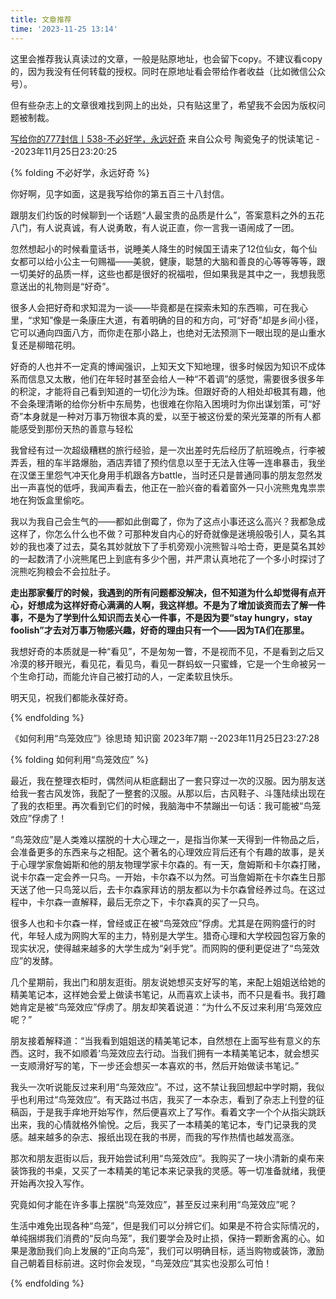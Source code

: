 ```yaml
---
title: 文章推荐
time: '2023-11-25 13:14'
---
```


这里会推荐我认真读过的文章，一般是贴原地址，也会留下copy。不建议看copy的，因为我没有任何转载的授权。同时在原地址看会带给作者收益（比如微信公众号）。

但有些杂志上的文章很难找到网上的出处，只有贴这里了，希望我不会因为版权问题被制裁。

<!--more-->

[写给你的777封信丨538-不必好学，永远好奇](https://mp.weixin.qq.com/s?__biz=MzIwNzQ1OTg2Ng==&mid=2247491063&idx=1&sn=0b8e9b0926d17a353e239cde9033003c&chksm=a1bf534bcffb335b2dc0a3ea781000d57b5aef6c7cc4c4a5b57fb96e5a64067b10709459c0f2&scene=27#wechat_redirect) 来自公众号 陶瓷兔子的悦读笔记 --2023年11月25日23:20:25

{% folding 不必好学，永远好奇 %}

你好啊，见字如面，这是我写给你的第五百三十八封信。

跟朋友们约饭的时候聊到一个话题“人最宝贵的品质是什么”，答案意料之外的五花八门，有人说真诚，有人说勇敢，有人说正直，你一言我一语闹成了一团。

忽然想起小的时候看童话书，说睡美人降生的时候国王请来了12位仙女，每个仙女都可以给小公主一句赐福——美貌，健康，聪慧的大脑和善良的心等等等等，跟一切美好的品质一样，这些也都是很好的祝福啦，但如果我是其中之一，我想我愿意送出的礼物则是“好奇”。

很多人会把好奇和求知混为一谈——毕竟都是在探索未知的东西嘛，可在我心里，“求知”像是一条康庄大道，有着明确的目的和方向，可“好奇”却是乡间小径，它可以通向四面八方，而你走在那小路上，也绝对无法预测下一眼出现的是山重水复还是柳暗花明。

好奇的人也并不一定真的博闻强识，上知天文下知地理，很多时候因为知识不成体系而信息又太散，他们在年轻时甚至会给人一种“不着调”的感觉，需要很多很多年的积淀，才能将自己看到知道的一切化沙为珠。但跟好奇的人相处却极其有趣，他不会条理清晰的给你分析中东局势，也很难在你陷入困境时为你出谋划策，可“好奇”本身就是一种对万事万物很本真的爱，以至于被这份爱的荣光笼罩的所有人都能感受到那份天热的善意与轻松

我曾经有过一次超级糟糕的旅行经验，是一次出差时先后经历了航班晚点，行李被弄丢，租的车半路爆胎，酒店弄错了预约信息以至于无法入住等一连串暴击，我坐在汉堡王里怨气冲天化身用手机跟各方battle，当时还只是普通同事的朋友忽然发出一声喜悦的低呼，我闻声看去，他正在一脸兴奋的看着窗外一只小浣熊鬼鬼祟祟地在狗饭盒里偷吃。

我以为我自己会生气的——都如此倒霉了，你为了这点小事还这么高兴？我都急成这样了，你怎么什么也不做？可那种发自内心的好奇就像是迷境般吸引人，莫名其妙的我也凑了过去，莫名其妙就放下了手机旁观小浣熊智斗哈士奇，更是莫名其妙的一起数清了小浣熊尾巴上到底有多少个圈，并严肃认真地花了一个多小时探讨了浣熊吃狗粮会不会拉肚子。

**走出那家餐厅的时候，我遇到的所有问题都没解决，但不知道为什么却觉得有点开心，好想成为这样好奇心满满的人啊，我这样想。不是为了增加谈资而去了解一件事，不是为了学到什么知识而去关心一件事，不是因为要“stay hungry，stay foolish”才去对万事万物感兴趣，好奇的理由只有一个——因为TA们在那里。**

我想好奇的本质就是一种“看见”，不是匆匆一瞥，不是视而不见，不是看到之后又冷漠的移开眼光，看见花，看见鸟，看见一群蚂蚁一只蜜蜂，它是一个生命被另一个生命打动，而能允许自己被打动的人，一定柔软且快乐。

明天见，祝我们都能永葆好奇。

{% endfolding %}

《如何利用“鸟笼效应”》徐思琦  知识窗 2023年7期 --2023年11月25日23:27:28

{% folding 如何利用“鸟笼效应” %}

最近，我在整理衣柜时，偶然间从柜底翻出了一套只穿过一次的汉服。因为朋友送给我一套古风发饰，我配了一整套的汉服。从那以后，古风鞋子、斗篷陆续出现在了我的衣柜里。再次看到它们的时候，我脑海中不禁蹦出一句话：我可能被“鸟笼效应”俘虏了！

“鸟笼效应”是人类难以摆脱的十大心理之一，是指当你某一天得到一件物品之后，会准备更多的东西来与之相配。这个著名的心理效应背后还有个有趣的故事，是关于心理学家詹姆斯和他的朋友物理学家卡尔森的。有一天，詹姆斯和卡尔森打赌，说卡尔森一定会养一只鸟。一开始，卡尔森不以为然。可当詹姆斯在卡尔森生日那天送了他一只鸟笼以后，去卡尔森家拜访的朋友都以为卡尔森曾经养过鸟。在这过程中，卡尔森一直解释，最后无奈之下，卡尔森真的买了一只鸟。

很多人也和卡尔森一样，曾经或正在被“鸟笼效应”俘虏。尤其是在网购盛行的时代，年轻人成为网购大军的主力，特别是大学生。猎奇心理和大学校园包容万象的现实状况，使得越来越多的大学生成为“剁手党”。而网购的便利更促进了“鸟笼效应”的发酵。

几个星期前，我出门和朋友逛街。朋友说她想买支好写的笔，来配上姐姐送给她的精美笔记本，这样她会爱上做读书笔记，从而喜欢上读书，而不只是看书。我打趣她肯定是被“鸟笼效应”俘虏了。朋友却笑着说道：“为什么不反过来利用‘鸟笼效应呢？”

朋友接着解释道：“当我看到姐姐送的精美笔记本，自然想在上面写些有意义的东西。这时，我不如顺着‘鸟笼效应去行动。当我们拥有一本精美笔记本，就会想买一支顺滑好写的笔，下一步还会想买一本喜欢的书，然后开始做读书笔记。”

我头一次听说能反过来利用“鸟笼效应”。不过，这不禁让我回想起中学时期，我似乎也利用过“鸟笼效应”。有天路过书店，我买了一本杂志，看到了杂志上刊登的征稿函，于是我手痒地开始写作，然后便喜欢上了写作。看着文字一个个从指尖跳跃出来，我的心情就格外愉悅。之后，我买了一本精美的笔记本，专门记录我的灵感。越来越多的杂志、报纸出现在我的书房，而我的写作热情也越发高涨。

那次和朋友逛街以后，我开始尝试利用“鸟笼效应”。我购买了一块小清新的桌布来装饰我的书桌，又买了一本精美的笔记本来记录我的灵感。等一切准备就绪，我便开始再次投入写作。

究竟如何才能在许多事上摆脱“鸟笼效应”，甚至反过来利用“鸟笼效应”呢？

生活中难免出现各种“鸟笼”，但是我们可以分辨它们。如果是不符合实际情况的，单纯捆绑我们消费的“反向鸟笼”，我们要学会及时止损，保持一颗断舍离的心。如果是激励我们向上发展的“正向鸟笼”，我们可以明确目标，适当购物或装饰，激励自己朝着目标前进。这时你会发现，“鸟笼效应”其实也没那么可怕！

{% endfolding %}